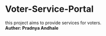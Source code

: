 # Voter-Service-Portal
this project aims to provide services for voters.<br>
<b>Auther: Pradnya Andhale</b>

